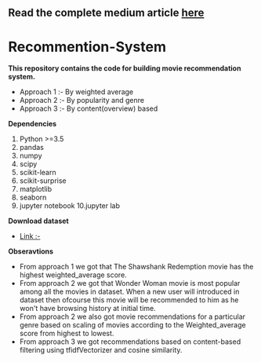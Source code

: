 ## Read the complete medium article [here](https://medium.com/swlh/beginners-guide-to-build-recommendation-system-2bd4a96aa3e?source=---------12----------------------------)

# Recommention-System
**This repository contains the code for building movie recommendation system.**

-	Approach 1 :- By weighted average
-	Approach 2 :- By popularity and genre
-	Approach 3 :- By content(overview) based


**Dependencies**
1. Python >=3.5
2. pandas
3. numpy
4. scipy
5. scikit-learn
6. scikit-surprise
7. matplotlib
8. seaborn
9. jupyter notebook
10.jupyter lab

**Download dataset**
- [Link :-](https://drive.google.com/drive/folders/1JnQXDCsGAb75I4PRRMDHUO0WxmXT-usv?usp=sharing)
 
**Obseravtions**
- From approach 1 we got that The Shawshank Redemption movie has the highest weighted_average score.
- From approach 2 we got that Wonder Woman movie is most popular among all the movies in dataset. When a new user will introduced in dataset then ofcourse this movie will be recommended to him as he won't have browsing history at initial time.
- From approach 2 we also got movie recommendations for a particular genre based on scaling of movies according to the Weighted_average score from highest to lowest.
- From approach 3 we got recommendations based on content-based filtering using tfidfVectorizer and cosine similarity.
